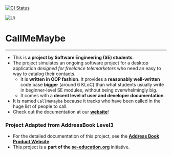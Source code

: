 [![CI Status](https://github.com/AY2122S1-CS2103T-T13-4/tp/workflows/Java%20CI/badge.svg)](https://github.com/AY2122S1-CS2103T-T13-4/tp/actions)

![Ui](docs/images/Ui.png)

# CallMeMaybe
___
* This is **a project by Software Engineering (SE) students**.<br>
* The project simulates an ongoing software project for a desktop application _designed for freelance telemarketers_ who need an easy to way to catalog their contacts.
  * It is **written in OOP fashion**. It provides a **reasonably well-written** code base **bigger** (around 6 KLoC) than what students usually write in beginner-level SE modules, without being overwhelmingly big.
  * It comes with a **decent level of user and developer documentation**.
* It is named `CallMeMaybe` because it tracks who have been called in the huge list of people to call.
* Check out the documentation at our **[website](https://ay2122s1-cs2103t-t13-4.github.io/tp/)**!

### Project Adapted from AddressBook Level3
* For the detailed documentation of this project, see the **[Address Book Product Website](https://se-education.org/addressbook-level3)**.
* This project is a **part of the [se-education.org](https://se-education.org)** initiative.
